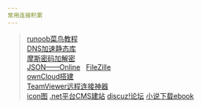 ```yaml
---
常用连接积累
---  
```


> [runoob菜鸟教程](http://www.runoob.com/)  
> [DNS加速静态库](https://www.staticfile.org/)  
> [摩斯密码加解密](http://www.bejson.com/enc/morse/)  
> [JSON——Online](http://json.parser.online.fr/)  
> [FileZille](https://www.filezilla.cn/download/client)  
> [ownCloud搭建](http://www.vpsdaquan.cn/vpsdajianowncloud.html)  
> [TeamViewer远程连接神器]()  
> [icon图](www.iconfont.cn)
> [.net平台CMS建站](http://www.siteserver.cn/)
> [discuz!论坛](http://www.discuz.net/forum.php)
> [小说下载ebook](http://www.ebookcn.com)
